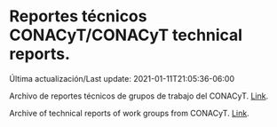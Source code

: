 # Reportes técnicos CONACyT/CONACyT technical reports.

Última actualización/Last update: 2021-01-11T21:05:36-06:00

Archivo de reportes técnicos de grupos de trabajo del CONACyT. [Link](https://coronavirus.conacyt.mx/productos/index.html).

Archive of technical reports of work groups from CONACyT. [Link](https://coronavirus.conacyt.mx/productos/index.html).
